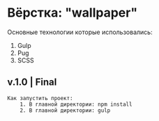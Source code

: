 # Вёрстка: "wallpaper"

Основные технологии которые использовались:
1. Gulp
2. Pug
3. SCSS


## v.1.0 | Final
    
    Как запустить проект: 
        1. В главной директории: npm install
        2. В главной директории: gulp
